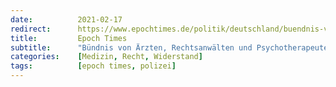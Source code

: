 ```yaml
---
date:          2021-02-17
redirect:      https://www.epochtimes.de/politik/deutschland/buendnis-von-aerzten-rechtsanwaelten-und-psychotherapeuten-fordert-eine-medizin-im-einklang-mit-natur-und-rechtsstaat-a3448743.html
title:         Epoch Times
subtitle:      "Bündnis von Ärzten, Rechtsanwälten und Psychotherapeuten fordert „eine Medizin im Einklang mit Natur und Rechtsstaat“"
categories:    [Medizin, Recht, Widerstand]
tags:          [epoch times, polizei]
---
```


